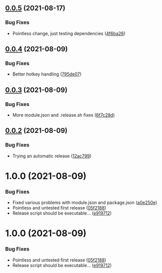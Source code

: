 ## [0.0.5](https://github.com/xdy/xdy-exploration-mode/compare/v0.0.4...v0.0.5) (2021-08-17)


### Bug Fixes

* Pointless change, just testing dependencies ([4f6ba26](https://github.com/xdy/xdy-exploration-mode/commit/4f6ba26146f559e379d847d70f57d3de5fb9ebdd))

## [0.0.4](https://github.com/xdy/xdy-exploration-mode/compare/v0.0.3...v0.0.4) (2021-08-09)


### Bug Fixes

* Better hotkey handling ([795de07](https://github.com/xdy/xdy-exploration-mode/commit/795de07e62522ef5def9558c28b09adc497d936c))

## [0.0.3](https://github.com/xdy/xdy-exploration-mode/compare/v0.0.2...v0.0.3) (2021-08-09)


### Bug Fixes

* More module.json and .release.sh fixes ([6f7c28d](https://github.com/xdy/xdy-exploration-mode/commit/6f7c28d909fe1ebfcdbcdb9808653d08566b4c42))

## [0.0.2](https://github.com/xdy/xdy-exploration-mode/compare/v0.0.1...v0.0.2) (2021-08-09)


### Bug Fixes

* Trying an automatic release ([12ac799](https://github.com/xdy/xdy-exploration-mode/commit/12ac7991e48896b81fb4de5217633522ae45bda0))

# 1.0.0 (2021-08-09)


### Bug Fixes

* Fixed various problems with module.json and package.json ([a0e250e](https://github.com/xdy/xdy-exploration-mode/commit/a0e250e9cd146d3beea9b80c316113956451443c))
* Pointless and untested first release ([05f2188](https://github.com/xdy/xdy-exploration-mode/commit/05f21886284e2b1e3da6f6ec30b886ead1d1b67b))
* Release script should be executable... ([e919712](https://github.com/xdy/xdy-exploration-mode/commit/e919712eb05be301a236b96a2a93c6f2303311ac))

# 1.0.0 (2021-08-09)


### Bug Fixes

* Pointless and untested first release ([05f2188](https://github.com/xdy/xdy-exploration-mode/commit/05f21886284e2b1e3da6f6ec30b886ead1d1b67b))
* Release script should be executable... ([e919712](https://github.com/xdy/xdy-exploration-mode/commit/e919712eb05be301a236b96a2a93c6f2303311ac))
